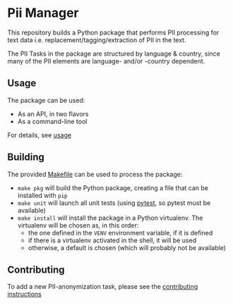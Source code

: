 # Pii Manager

This repository builds a Python package that performs PII processing for text 
data i.e. replacement/tagging/extraction of PII in the text.

The PII Tasks in the package are structured by language & country, since many
of the PII elements are language- and/or -country dependent.


## Usage

The package can be used:
 * As an API, in two flavors
 * As a command-line tool
 
For details, see [usage]


## Building

The provided [Makefile] can be used to process the package:
 * `make pkg` will build the Python package, creating a file that can be
   installed with `pip`
 * `make unit` will launch all unit tests (using [pytest], so pytest must be
   available)
 * `make install` will install the package in a Python virtualenv. The
   virtualenv will be chosen as, in this order:
     - the one defined in the `VENV` environment variable, if it is defined
	 - if there is a virtualenv activated in the shell, it will be used
	 - otherwise, a default is chosen (which will probably not be available)


## Contributing

To add a new PII-anonymization task, please see the [contributing instructions]


[Makefile]: Makefile
[pytest]: https://docs.pytest.org
[contributing instructions]: doc/contributing.md
[usage]: doc/usage.md
